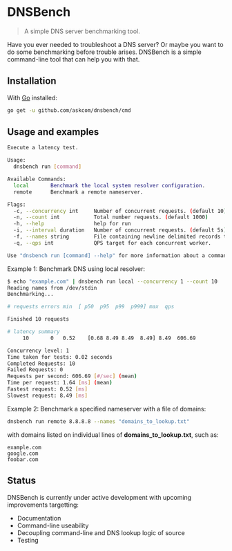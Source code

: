 # DNSBench

> A simple DNS server benchmarking tool.

Have you ever needed to troubleshoot a DNS server? Or maybe you want to do some benchmarking before trouble arises. DNSBench is a simple command-line tool that can help you with that.

## Installation

With [Go](https://golang.org/doc/install) installed:

```bash
go get -u github.com/askcom/dnsbench/cmd
```

## Usage and examples

```bash
Execute a latency test.

Usage:
  dnsbench run [command]

Available Commands:
  local       Benchmark the local system resolver configuration.
  remote      Benchmark a remote nameserver.

Flags:
  -c, --concurrency int     Number of concurrent requests. (default 10)
  -n, --count int           Total number requests. (default 1000)
  -h, --help                help for run
  -i, --interval duration   Number of concurrent requests. (default 5s)
  -f, --names string        File containing newline delimited records to lookup. (- for stdin) (default "-")
  -q, --qps int             QPS target for each concurrent worker.

Use "dnsbench run [command] --help" for more information about a command.
```

Example 1: Benchmark DNS using local resolver:

```bash
$ echo "example.com" | dnsbench run local --concurrency 1 --count 10
Reading names from /dev/stdin
Benchmarking...

# requests errors min  [ p50  p95  p99  p999] max  qps

Finished 10 requests

# latency summary
     10       0   0.52    [0.68 8.49 8.49  8.49] 8.49  606.69

Concurrency level: 1
Time taken for tests: 0.02 seconds
Completed Requests: 10
Failed Requests: 0
Requests per second: 606.69 [#/sec] (mean)
Time per request: 1.64 [ms] (mean)
Fastest request: 0.52 [ms]
Slowest request: 8.49 [ms]
```

Example 2: Benchmark a specified nameserver with a file of domains:

```bash
dnsbench run remote 8.8.8.8 --names "domains_to_lookup.txt"
```

with domains listed on individual lines of **domains_to_lookup.txt**, such as:

```text
example.com
google.com
foobar.com
```

## Status

DNSBench is currently under active development with upcoming improvements targetting:

* Documentation
* Command-line useability
* Decoupling command-line and DNS lookup logic of source
* Testing
